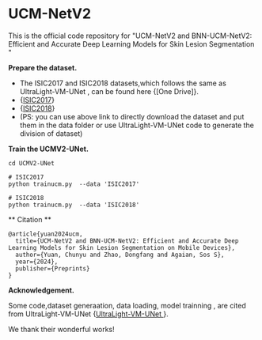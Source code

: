 # UCM-NetV2

This is the official code repository for "UCM-NetV2 and BNN-UCM-NetV2: Efficient and Accurate Deep Learning Models for Skin Lesion Segmentation " 

**Prepare the dataset.**

- The ISIC2017 and ISIC2018 datasets,which follows the same as UltraLight-VM-UNet , can be found here {[One Drive]}. 
- {[ISIC2017](https://cuny547-my.sharepoint.com/:u:/g/personal/cyuan1_gradcenter_cuny_edu/EcNlo_WWGVJBtAf_F6AFrrABmSAJi9J3TlHwrnsW8ccOPw?e=NRScI8)}
- {[ISIC2018](https://cuny547-my.sharepoint.com/:u:/g/personal/cyuan1_gradcenter_cuny_edu/EZr0xZCCRJZBv9HW4dYWr94BlHmD_9dg6k1QbnzMmH6Asw?e=RVDise)}
-  (PS: you can use above link to directly download the dataset and put them in the data folder or use UltraLight-VM-UNet code to generate the division of dataset)


**Train the UCMV2-UNet.**
```
cd UCMV2-UNet
```

```
# ISIC2017 
python trainucm.py  --data 'ISIC2017' 

```
```
# ISIC2018 
python trainucm.py  --data 'ISIC2018' 

```



** Citation **
```
@article{yuan2024ucm,
  title={UCM-NetV2 and BNN-UCM-NetV2: Efficient and Accurate Deep Learning Models for Skin Lesion Segmentation on Mobile Devices},
  author={Yuan, Chunyu and Zhao, Dongfang and Agaian, Sos S},
  year={2024},
  publisher={Preprints}
}

```
**Acknowledgement.**

Some code,dataset generaation, data loading, model trainning , are cited from UltraLight-VM-UNet {[UltraLight-VM-UNet ](https://github.com/wurenkai/UltraLight-VM-UNet)}.

We thank their wonderful works!

